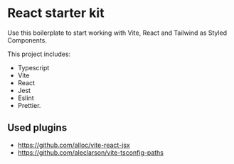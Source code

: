 # React starter kit
Use this boilerplate to start working with Vite, React and Tailwind as Styled Components.

This project includes:
 - Typescript
 - Vite
 - React
 - Jest
 - Eslint
 - Prettier.

## Used plugins
- https://github.com/alloc/vite-react-jsx
- https://github.com/aleclarson/vite-tsconfig-paths
